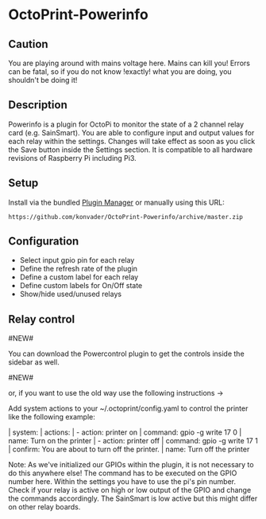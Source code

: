 # OctoPrint-Powerinfo

## Caution

You are playing around with mains voltage here. Mains can kill you!
Errors can be fatal, so if you do not know !exactly! what you are doing, you shouldn't be doing it!

## Description

Powerinfo is a plugin for OctoPi to monitor the state of a 2 channel relay card (e.g. SainSmart).
You are able to configure input and output values for each relay within the settings. Changes will
take effect as soon as you click the Save button inside the Settings section. It is compatible
to all hardware revisions of Raspberry Pi including Pi3.

## Setup

Install via the bundled [Plugin Manager](https://github.com/foosel/OctoPrint/wiki/Plugin:-Plugin-Manager)
or manually using this URL:

    https://github.com/konvader/OctoPrint-Powerinfo/archive/master.zip

## Configuration

 - Select input gpio pin for each relay
 - Define the refresh rate of the plugin
 - Define a custom label for each relay
 - Define custom labels for On/Off state
 - Show/hide used/unused relays

## Relay control

#NEW#

You can download the Powercontrol plugin to get the controls inside the sidebar as well.

#NEW#

or, if you want to use the old way use the following instructions ->

Add system actions to your ~/.octoprint/config.yaml to control the printer like the following example:

| system:
|   actions:
|   - action: printer on
|     command: gpio -g write 17 0
|     name: Turn on the printer
|   - action: printer off
|     command: gpio -g write 17 1
|     confirm: You are about to turn off the printer.
|     name: Turn off the printer

Note: As we've initialized our GPIOs within the plugin, it is not necessary to do this anywhere else!
      The command has to be executed on the GPIO number here. Within the settings you have to use
      the pi's pin number. Check if your relay is active on high or low output of the GPIO and change the
      commands accordingly. The SainSmart is low active but this might differ on other relay boards.
